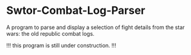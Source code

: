 # Swtor-Combat-Log-Parser
A program to parse and display a selection of fight details from the star wars: the old republic combat logs.

!!! this program is still under construction. !!!
